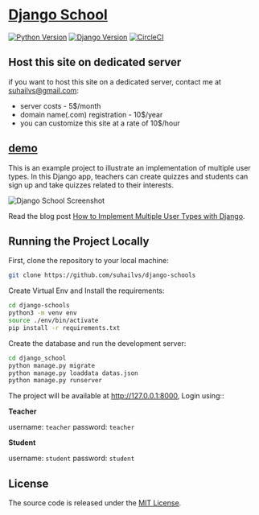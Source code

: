 # [Django School](https://djangoschools.herokuapp.com/)

[![Python Version](https://img.shields.io/badge/python-3.6-brightgreen.svg)](https://python.org)
[![Django Version](https://img.shields.io/badge/django-3.0-brightgreen.svg)](https://djangoproject.com)
[![CircleCI](https://circleci.com/gh/suhailvs/django-schools.svg?style=svg)](https://circleci.com/gh/suhailvs/django-schools)

## Host this site on dedicated server

if you want to host this site on a dedicated server, contact me at suhailvs@gmail.com:

* server costs - 5$/month
* domain name(.com) registration - 10$/year
* you can customize this site at a rate of 10$/hour

## [demo](https://djangoschools.herokuapp.com/)

This is an example project to illustrate an implementation of multiple user types. In this Django app, teachers can create quizzes and students can sign up and take quizzes related to their interests.

![Django School Screenshot](https://simpleisbetterthancomplex.com/media/2018/01/teacher-quiz.png)

Read the blog post [How to Implement Multiple User Types with Django](https://simpleisbetterthancomplex.com/tutorial/2018/01/18/how-to-implement-multiple-user-types-with-django.html).

## Running the Project Locally

First, clone the repository to your local machine:

```bash
git clone https://github.com/suhailvs/django-schools
```

Create Virtual Env and Install the requirements:

```bash
cd django-schools
python3 -m venv env
source ./env/bin/activate
pip install -r requirements.txt
```

Create the database and run the development server:

```bash
cd django_school
python manage.py migrate
python manage.py loaddata datas.json
python manage.py runserver
```

The project will be available at http://127.0.0.1:8000, Login using::

**Teacher**

username: `teacher`
password: `teacher`

**Student**

username: `student`
password: `student`


## License

The source code is released under the [MIT License](https://github.com/sibtc/django-multiple-user-types-example/blob/master/LICENSE).
